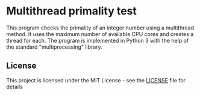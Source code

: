 # Multithread primality test

This program checks the primality of an integer number using a multithread method.
It uses the maximum number of available CPU cores and creates a thread for each.
The program is implemented in Python 3 with the help of the standard "multiprocessing" library.

## License

This project is licensed under the MIT License - see the [LICENSE](LICENSE) file for details
